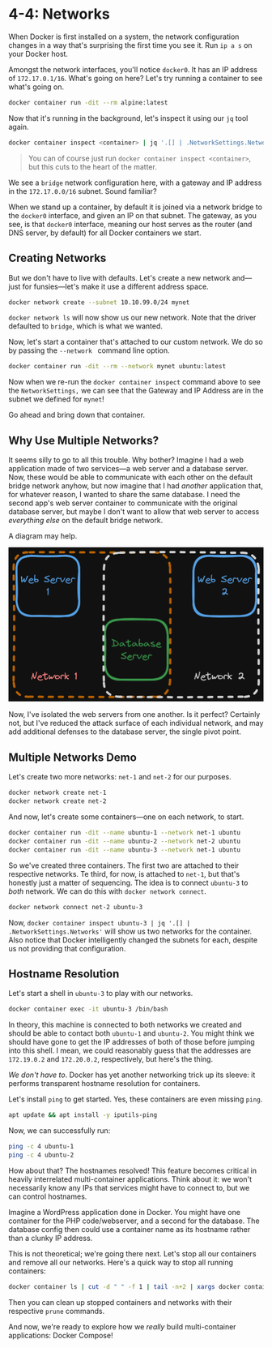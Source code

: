 # 4-4: Networks

When Docker is first installed on a system, the network configuration changes in a way that's surprising the first time you see it. Run `ip a s` on your Docker host.

Amongst the network interfaces, you'll notice `docker0`. It has an IP address of `172.17.0.1/16`. What's going on here? Let's try running a container to see what's going on. 

```bash
docker container run -dit --rm alpine:latest
```

Now that it's running in the background, let's inspect it using our `jq` tool again.

```bash
docker container inspect <container> | jq '.[] | .NetworkSettings.Networks'
```

> You can of course just run `docker container inspect <container>`, but this cuts to the heart of the matter.

We see a `bridge` network configuration here, with a gateway and IP address in the `172.17.0.0/16` subnet. Sound familiar?

When we stand up a container, by default it is joined via a network bridge to the `docker0` interface, and given an IP on that subnet. The gateway, as you see, is that `docker0` interface, meaning our host serves as the router (and DNS server, by default) for all Docker containers we start.

## Creating Networks

But we don't have to live with defaults. Let's create a new network and—just for funsies—let's make it use a different address space.

```bash
docker network create --subnet 10.10.99.0/24 mynet
```

`docker network ls` will now show us our new network. Note that the driver defaulted to `bridge`, which is what we wanted.

Now, let's start a container that's attached to our custom network. We do so by passing the `--network ` command line option.

```bash
docker container run -dit --rm --network mynet ubuntu:latest
```

Now when we re-run the `docker container inspect` command above to see the `NetworkSettings,` we can see that the Gateway and IP Address are in the subnet we defined for `mynet`!

Go ahead and bring down that container.

## Why Use Multiple Networks?

It seems silly to go to all this trouble. Why bother? Imagine I had a web application made of two services—a web server and a database server. Now, these would be able to communicate with each other on the default bridge network anyhow, but now imagine that I had _another_ application that, for whatever reason, I wanted to share the same database. I need the second app's web server container to communicate with the original database server, but maybe I don't want to allow that web server to access _everything else_ on the default bridge network. 

A diagram may help.

![4-4_networks](../img/4-4_networks.png)

Now, I've isolated the web servers from one another. Is it perfect? Certainly not, but I've reduced the attack surface of each individual network, and may add additional defenses to the database server, the single pivot point.

## Multiple Networks Demo

Let's create two more networks: `net-1` and `net-2` for our purposes.

```bash
docker network create net-1
docker network create net-2
```

And now, let's create some containers—one on each network, to start.

```bash
docker container run -dit --name ubuntu-1 --network net-1 ubuntu
docker container run -dit --name ubuntu-2 --network net-2 ubuntu
docker container run -dit --name ubuntu-3 --network net-1 ubuntu
```

So we've created three containers. The first two are attached to their respective networks. Te third, for now, is attached to `net-1`, but that's honestly just a matter of sequencing. The idea is to connect `ubuntu-3` to _both_ network. We can do this with `docker network connect`.

```bash
docker network connect net-2 ubuntu-3
```

Now, `docker container inspect ubuntu-3 | jq '.[] | .NetworkSettings.Networks'` will show us two networks for the container. Also notice that Docker intelligently changed the subnets for each, despite us not providing that configuration.

## Hostname Resolution

Let's start a shell in `ubuntu-3` to play with our networks.

```bash
docker container exec -it ubuntu-3 /bin/bash
```

In theory, this machine is connected to both networks we created and should be able to contact both `ubuntu-1` and `ubuntu-2`. You might think we should have gone to get the IP addresses of both of those before jumping into this shell. I mean, we could reasonably guess that the addresses are `172.19.0.2` and `172.20.0.2`, respectively, but here's the thing.

_We don't have to_. Docker has yet another networking trick up its sleeve: it performs transparent hostname resolution for containers.

Let's install `ping` to get started. Yes, these containers are even missing `ping`.

```bash
apt update && apt install -y iputils-ping
```

Now, we can successfully run:

```bash
ping -c 4 ubuntu-1
ping -c 4 ubuntu-2
```

How about that? The hostnames resolved! This feature becomes critical in heavily interrelated multi-container applications. Think about it: we won't necessarily know any IPs that services might have to connect to, but we can control hostnames. 

Imagine a WordPress application done in Docker. You might have one container for the PHP code/webserver, and a second for the database. The database config then could use a container name as its hostname rather than a clunky IP address.

This is not theoretical; we're going there next. Let's stop all our containers and remove all our networks. Here's a quick way to stop all running containers:

```bash
docker container ls | cut -d " " -f 1 | tail -n+2 | xargs docker container stop
```

Then you can clean up stopped containers and networks with their respective `prune` commands.

And now, we're ready to explore how we _really_ build multi-container applications: Docker Compose!




